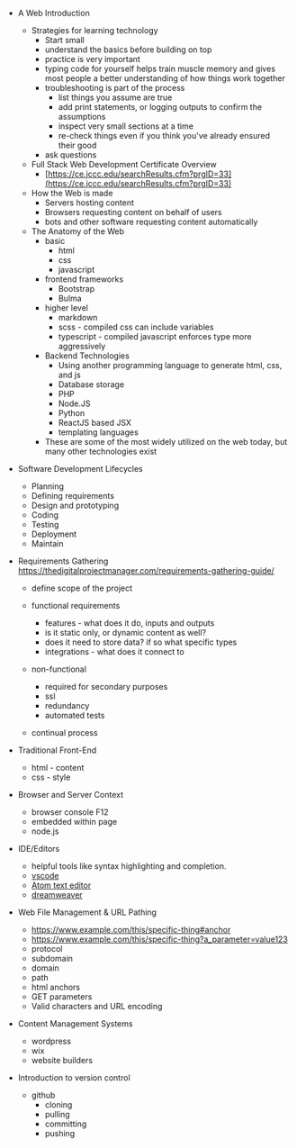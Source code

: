 - A Web Introduction
    - Strategies for learning technology
        - Start small
        - understand the basics before building on top
        - practice is very important
        - typing code for yourself helps train muscle memory and gives most people a better understanding of how things work together
        - troubleshooting is part of the process
            - list things you assume are true
            - add print statements, or logging outputs to confirm the assumptions
            - inspect very small sections at a time
            - re-check things even if you think you've already ensured their good
        - ask questions
    - Full Stack Web Development Certificate Overview
        - [https://ce.jccc.edu/searchResults.cfm?prgID=33](https://ce.jccc.edu/searchResults.cfm?prgID=33)
    - How the Web is made
        - Servers hosting content
        - Browsers requesting content on behalf of users
        - bots and other software requesting content automatically
    - The Anatomy of the Web
        - basic
            - html
            - css
            - javascript
        - frontend frameworks
            - Bootstrap
            - Bulma
        - higher level
            - markdown
            - scss - compiled css can include variables
            - typescript - compiled javascript enforces type more aggressively
        - Backend Technologies
            - Using another programming language to generate html, css, and js
            - Database storage
            - PHP
            - Node.JS
            - Python
            - ReactJS based JSX
            - templating languages
        - These are some of the most widely utilized on the web today, but many other technologies exist 

- Software Development Lifecycles
    - Planning
    - Defining requirements
    - Design and prototyping
    - Coding
    - Testing
    - Deployment
    - Maintain
    
- Requirements Gathering
    https://thedigitalprojectmanager.com/requirements-gathering-guide/
    - define scope of the project
    - functional requirements
        - features - what does it do, inputs and outputs
        - is it static only, or dynamic content as well?
        - does it need to store data? if so what specific types
        - integrations - what does it connect to
      
    - non-functional 
        - required for secondary purposes
        - ssl 
        - redundancy
        - automated tests
    
    - continual process
    
- Traditional Front-End
    - html - content
    - css - style
- Browser and Server Context
    - browser console F12
    - embedded within page
    - node.js
- IDE/Editors
    - helpful tools like syntax highlighting and completion.
    - [vscode](https://code.visualstudio.com/)
    - [Atom text editor](https://atom.io/)
    - [dreamweaver](https://www.youtube.com/watch?v=T-oovphW0vw)
- Web File Management & URL Pathing
    - https://www.example.com/this/specific-thing#anchor
    - https://www.example.com/this/specific-thing?a_parameter=value123
    - protocol
    - subdomain
    - domain
    - path
    - html anchors
    - GET parameters
    - Valid characters and URL encoding
- Content Management Systems
    - wordpress
    - wix
    - website builders
- Introduction to version control
    - github
        - cloning
        - pulling
        - committing
        - pushing

